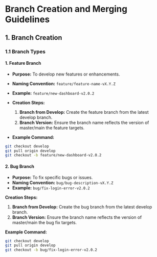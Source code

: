 # Branch Creation and Merging Guidelines

## 1. Branch Creation

### 1.1 Branch Types

#### 1. Feature Branch

- **Purpose:** To develop new features or enhancements.
- **Naming Convention:** `feature/feature-name-vX.Y.Z`
- **Example:** `feature/new-dashboard-v2.0.2`

- **Creation Steps:**
  1. **Branch from Develop:** Create the feature branch from the latest develop branch.
  2. **Branch Version:** Ensure the branch name reflects the version of master/main the feature targets.

- **Example Command:**
```bash
git checkout develop
git pull origin develop
git checkout -b feature/new-dashboard-v2.0.2
```

#### 2. Bug Branch

- **Purpose:** To fix specific bugs or issues.
- **Naming Convention:** `bug/bug-description-vX.Y.Z`
- **Example:** `bug/fix-login-error-v2.0.2`

**Creation Steps:**
1. **Branch from Develop:** Create the bug branch from the latest develop branch.
2. **Branch Version:** Ensure the branch name reflects the version of master/main the bug fix targets.

**Example Command:**
```bash
git checkout develop
git pull origin develop
git checkout -b bug/fix-login-error-v2.0.2
```

